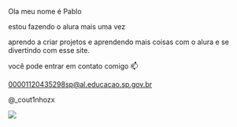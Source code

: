 Ola meu nome é Pablo

estou fazendo o alura mais uma vez

aprendo a criar projetos e aprendendo mais coisas com o alura e se divertindo com esse site.


você pode entrar em contato comigo 📫

00001120435298sp@al.educacao.sp.gov.br

@_cout1nhozx


![](https://media1.tenor.com/m/-4tVtkvpvn4AAAAC/pokemon-pokemon-first-movie.gif)
